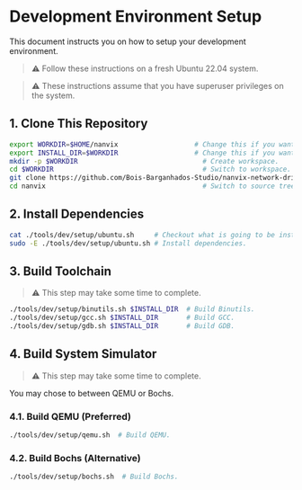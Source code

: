 # Development Environment Setup

This document instructs you on how to setup your development environment.

> ⚠️ Follow these instructions on a fresh Ubuntu 22.04 system.

> ⚠️ These instructions assume that you have superuser privileges on the system.

## 1. Clone This Repository

```bash
export WORKDIR=$HOME/nanvix                   # Change this if you want.
export INSTALL_DIR=$WORKDIR                   # Change this if you want.
mkdir -p $WORKDIR                               # Create workspace.
cd $WORKDIR                                     # Switch to workspace.
git clone https://github.com/Bois-Barganhados-Studio/nanvix-network-driver.git  # Clone repository.
cd nanvix                                       # Switch to source tree.
```

## 2. Install Dependencies

```bash
cat ./tools/dev/setup/ubuntu.sh     # Checkout what is going to be installed.
sudo -E ./tools/dev/setup/ubuntu.sh # Install dependencies.
```

## 3. Build Toolchain

> ⚠️ This step may take some time to complete.

```bash
./tools/dev/setup/binutils.sh $INSTALL_DIR  # Build Binutils.
./tools/dev/setup/gcc.sh $INSTALL_DIR       # Build GCC.
./tools/dev/setup/gdb.sh $INSTALL_DIR       # Build GDB.
```

## 4. Build System Simulator

> ⚠️ This step may take some time to complete.

You may chose to between QEMU or Bochs.

### 4.1. Build QEMU (Preferred)

```bash
./tools/dev/setup/qemu.sh  # Build QEMU.
```

### 4.2. Build Bochs (Alternative)

```bash
./tools/dev/setup/bochs.sh  # Build Bochs.
```
